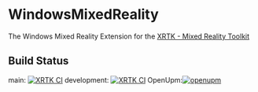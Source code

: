 # WindowsMixedReality

The Windows Mixed Reality Extension for the [XRTK - Mixed Reality Toolkit](https://github.com/XRTK/XRTK-Core)

## Build Status

main: [![XRTK CI](https://github.com/XRTK/com.xrtk.wmr/actions/workflows/build.yml/badge.svg?branch=main)](https://github.com/XRTK/com.xrtk.wmr/actions/workflows/build.yml)
development: [![XRTK CI](https://github.com/XRTK/com.xrtk.wmr/actions/workflows/build.yml/badge.svg?branch=development)](https://github.com/XRTK/com.xrtk.wmr/actions/workflows/build.yml)
OpenUpm:[![openupm](https://img.shields.io/npm/v/com.xrtk.wmr?label=openupm&registry_uri=https://package.openupm.com)](https://openupm.com/packages/com.xrtk.wmr/)
